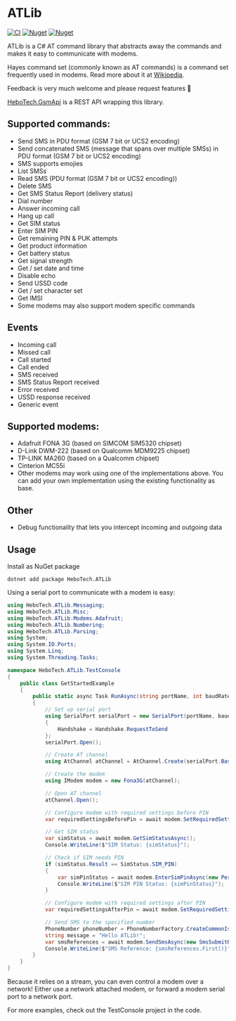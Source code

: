 # ATLib
[![CI](https://github.com/hbjorgo/ATLib/workflows/CI/badge.svg)](https://github.com/hbjorgo/ATLib)
[![Nuget](https://img.shields.io/nuget/v/hebotech.atlib)](https://www.nuget.org/packages/HeboTech.ATLib)
[![Nuget](https://img.shields.io/nuget/dt/HeboTech.ATLib)](https://www.nuget.org/packages/HeboTech.ATLib)

ATLib is a C# AT command library that abstracts away the commands and makes it easy to communicate with modems.

Hayes command set (commonly known as AT commands) is a command set frequently used in modems. Read more about it at [Wikipedia](https://en.wikipedia.org/wiki/Hayes_command_set).

Feedback is very much welcome and please request features 🙂

[HeboTech.GsmApi](https://github.com/hbjorgo/GsmApi) is a REST API wrapping this library.

## Supported commands:
- Send SMS in PDU format (GSM 7 bit or UCS2 encoding)
- Send concatenated SMS (message that spans over multiple SMSs) in PDU format (GSM 7 bit or UCS2 encoding)
- SMS supports emojies
- List SMSs
- Read SMS (PDU format (GSM 7 bit or UCS2 encoding))
- Delete SMS
- Get SMS Status Report (delivery status)
- Dial number
- Answer incoming call
- Hang up call
- Get SIM status
- Enter SIM PIN
- Get remaining PIN & PUK attempts
- Get product information
- Get battery status
- Get signal strength
- Get / set date and time
- Disable echo
- Send USSD code
- Get / set character set
- Get IMSI
- Some modems may also support modem specific commands

## Events
- Incoming call
- Missed call
- Call started
- Call ended
- SMS received
- SMS Status Report received
- Error received
- USSD response received
- Generic event

## Supported modems:
- Adafruit FONA 3G (based on SIMCOM SIM5320 chipset)
- D-Link DWM-222 (based on Qualcomm MDM9225 chipset)
- TP-LINK MA260 (based on a Qualcomm chipset)
- Cinterion MC55i
- Other modems may work using one of the implementations above. You can add your own implementation using the existing functionality as base.

## Other
- Debug functionality that lets you intercept incoming and outgoing data

## Usage
Install as NuGet package
```shell
dotnet add package HeboTech.ATLib
```

Using a serial port to communicate with a modem is easy:
```csharp
using HeboTech.ATLib.Messaging;
using HeboTech.ATLib.Misc;
using HeboTech.ATLib.Modems.Adafruit;
using HeboTech.ATLib.Numbering;
using HeboTech.ATLib.Parsing;
using System;
using System.IO.Ports;
using System.Linq;
using System.Threading.Tasks;

namespace HeboTech.ATLib.TestConsole
{
    public class GetStartedExample
    {
        public static async Task RunAsync(string portName, int baudRate, string pin, string recepientPhoneNumber)
        {
            // Set up serial port
            using SerialPort serialPort = new SerialPort(portName, baudRate, Parity.None, 8, StopBits.One)
            {
                Handshake = Handshake.RequestToSend
            };
            serialPort.Open();

            // Create AT channel
            using AtChannel atChannel = AtChannel.Create(serialPort.BaseStream);

            // Create the modem
            using IModem modem = new Fona3G(atChannel);

            // Open AT channel
            atChannel.Open();

            // Configure modem with required settings before PIN
            var requiredSettingsBeforePin = await modem.SetRequiredSettingsBeforePinAsync();

            // Get SIM status
            var simStatus = await modem.GetSimStatusAsync();
            Console.WriteLine($"SIM Status: {simStatus}");

            // Check if SIM needs PIN
            if (simStatus.Result == SimStatus.SIM_PIN)
            {
                var simPinStatus = await modem.EnterSimPinAsync(new PersonalIdentificationNumber(pin));
                Console.WriteLine($"SIM PIN Status: {simPinStatus}");
            }

            // Configure modem with required settings after PIN
            var requiredSettingsAfterPin = await modem.SetRequiredSettingsAfterPinAsync();

            // Send SMS to the specified number
            PhoneNumber phoneNumber = PhoneNumberFactory.CreateCommonIsdn(recepientPhoneNumber);
            string message = "Hello ATLib!";
            var smsReferences = await modem.SendSmsAsync(new SmsSubmitRequest(phoneNumber, message));
            Console.WriteLine($"SMS Reference: {smsReferences.First()}");
        }
    }
}
```
Because it relies on a stream, you can even control a modem over a network! Either use a network attached modem, or forward a modem serial port to a network port.

For more examples, check out the TestConsole project in the code.
